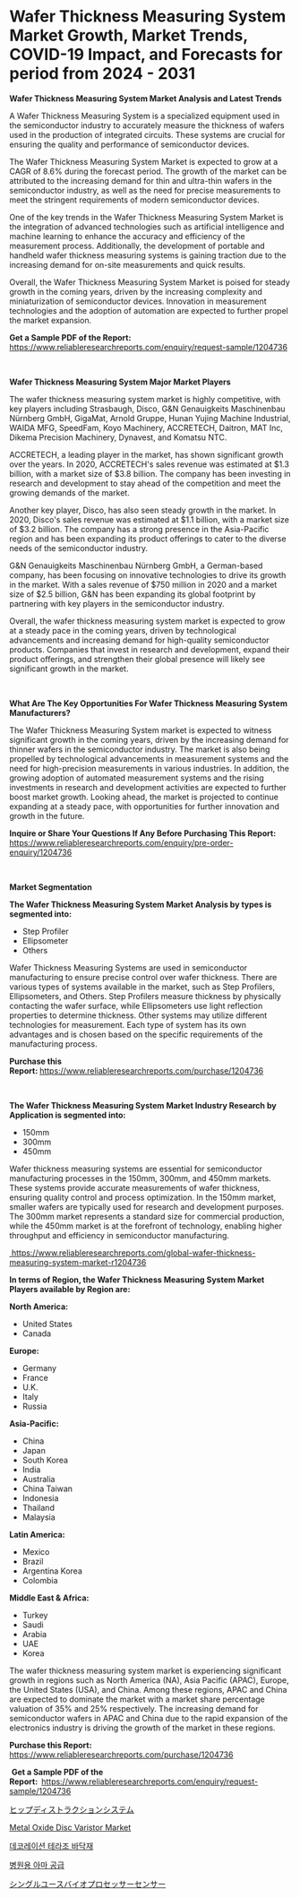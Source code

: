 <p><h1>Wafer Thickness Measuring System Market Growth, Market Trends, COVID-19 Impact, and Forecasts for period from 2024 - 2031</h1></p><p><strong>Wafer Thickness Measuring System Market Analysis and Latest Trends</strong></p>
<p><p>A Wafer Thickness Measuring System is a specialized equipment used in the semiconductor industry to accurately measure the thickness of wafers used in the production of integrated circuits. These systems are crucial for ensuring the quality and performance of semiconductor devices.</p><p>The Wafer Thickness Measuring System Market is expected to grow at a CAGR of 8.6% during the forecast period. The growth of the market can be attributed to the increasing demand for thin and ultra-thin wafers in the semiconductor industry, as well as the need for precise measurements to meet the stringent requirements of modern semiconductor devices.</p><p>One of the key trends in the Wafer Thickness Measuring System Market is the integration of advanced technologies such as artificial intelligence and machine learning to enhance the accuracy and efficiency of the measurement process. Additionally, the development of portable and handheld wafer thickness measuring systems is gaining traction due to the increasing demand for on-site measurements and quick results.</p><p>Overall, the Wafer Thickness Measuring System Market is poised for steady growth in the coming years, driven by the increasing complexity and miniaturization of semiconductor devices. Innovation in measurement technologies and the adoption of automation are expected to further propel the market expansion.</p></p>
<p><strong>Get a Sample PDF of the Report:&nbsp;</strong> <a href="https://www.reliableresearchreports.com/enquiry/request-sample/1204736">https://www.reliableresearchreports.com/enquiry/request-sample/1204736</a></p>
<p>&nbsp;</p>
<p><strong>Wafer Thickness Measuring System Major Market Players</strong></p>
<p><p>The wafer thickness measuring system market is highly competitive, with key players including Strasbaugh, Disco, G&N Genauigkeits Maschinenbau Nürnberg GmbH, GigaMat, Arnold Gruppe, Hunan Yujing Machine Industrial, WAIDA MFG, SpeedFam, Koyo Machinery, ACCRETECH, Daitron, MAT Inc, Dikema Precision Machinery, Dynavest, and Komatsu NTC.</p><p>ACCRETECH, a leading player in the market, has shown significant growth over the years. In 2020, ACCRETECH's sales revenue was estimated at $1.3 billion, with a market size of $3.8 billion. The company has been investing in research and development to stay ahead of the competition and meet the growing demands of the market.</p><p>Another key player, Disco, has also seen steady growth in the market. In 2020, Disco's sales revenue was estimated at $1.1 billion, with a market size of $3.2 billion. The company has a strong presence in the Asia-Pacific region and has been expanding its product offerings to cater to the diverse needs of the semiconductor industry.</p><p>G&N Genauigkeits Maschinenbau Nürnberg GmbH, a German-based company, has been focusing on innovative technologies to drive its growth in the market. With a sales revenue of $750 million in 2020 and a market size of $2.5 billion, G&N has been expanding its global footprint by partnering with key players in the semiconductor industry.</p><p>Overall, the wafer thickness measuring system market is expected to grow at a steady pace in the coming years, driven by technological advancements and increasing demand for high-quality semiconductor products. Companies that invest in research and development, expand their product offerings, and strengthen their global presence will likely see significant growth in the market.</p></p>
<p>&nbsp;</p>
<p><strong>What Are The Key Opportunities For Wafer Thickness Measuring System Manufacturers?</strong></p>
<p><p>The Wafer Thickness Measuring System market is expected to witness significant growth in the coming years, driven by the increasing demand for thinner wafers in the semiconductor industry. The market is also being propelled by technological advancements in measurement systems and the need for high-precision measurements in various industries. In addition, the growing adoption of automated measurement systems and the rising investments in research and development activities are expected to further boost market growth. Looking ahead, the market is projected to continue expanding at a steady pace, with opportunities for further innovation and growth in the future.</p></p>
<p><strong>Inquire or Share Your Questions If Any Before Purchasing This Report:</strong> <a href="https://www.reliableresearchreports.com/enquiry/pre-order-enquiry/1204736">https://www.reliableresearchreports.com/enquiry/pre-order-enquiry/1204736</a></p>
<p>&nbsp;</p>
<p><strong>Market Segmentation</strong></p>
<p><strong>The Wafer Thickness Measuring System Market Analysis by types is segmented into:</strong></p>
<p><ul><li>Step Profiler</li><li>Ellipsometer</li><li>Others</li></ul></p>
<p><p>Wafer Thickness Measuring Systems are used in semiconductor manufacturing to ensure precise control over wafer thickness. There are various types of systems available in the market, such as Step Profilers, Ellipsometers, and Others. Step Profilers measure thickness by physically contacting the wafer surface, while Ellipsometers use light reflection properties to determine thickness. Other systems may utilize different technologies for measurement. Each type of system has its own advantages and is chosen based on the specific requirements of the manufacturing process.</p></p>
<p><strong>Purchase this Report:&nbsp;</strong><a href="https://www.reliableresearchreports.com/purchase/1204736">https://www.reliableresearchreports.com/purchase/1204736</a></p>
<p>&nbsp;</p>
<p><strong>The Wafer Thickness Measuring System Market Industry Research by Application is segmented into:</strong></p>
<p><ul><li>150mm</li><li>300mm</li><li>450mm</li></ul></p>
<p><p>Wafer thickness measuring systems are essential for semiconductor manufacturing processes in the 150mm, 300mm, and 450mm markets. These systems provide accurate measurements of wafer thickness, ensuring quality control and process optimization. In the 150mm market, smaller wafers are typically used for research and development purposes. The 300mm market represents a standard size for commercial production, while the 450mm market is at the forefront of technology, enabling higher throughput and efficiency in semiconductor manufacturing.</p></p>
<p><a href="https://www.reliableresearchreports.com/global-wafer-thickness-measuring-system-market-r1204736">&nbsp;https://www.reliableresearchreports.com/global-wafer-thickness-measuring-system-market-r1204736</a></p>
<p><strong>In terms of Region, the Wafer Thickness Measuring System Market Players available by Region are:</strong></p>
<p>
    <p> <strong> North America: </strong>
        <ul>
            <li>United States</li>
            <li>Canada</li>
        </ul>
        </p> 
    <p> <strong> Europe: </strong>
        <ul>
            <li>Germany</li>
            <li>France</li>
            <li>U.K.</li>
            <li>Italy</li>
            <li>Russia</li>
        </ul>
        </p> 
    <p> <strong> Asia-Pacific: </strong>
        <ul>
            <li>China</li>
            <li>Japan</li>
            <li>South Korea</li>
            <li>India</li>
            <li>Australia</li>
            <li>China Taiwan</li>
            <li>Indonesia</li>
            <li>Thailand</li>
            <li>Malaysia</li>
        </ul>
        </p> 
    <p> <strong> Latin America: </strong>
        <ul>
            <li>Mexico</li>
            <li>Brazil</li>
            <li>Argentina Korea</li>
            <li>Colombia</li>
        </ul>
        </p> 
    <p> <strong> Middle East & Africa: </strong>
        <ul>
            <li>Turkey</li>
            <li>Saudi</li>
            <li>Arabia</li>
            <li>UAE</li>
            <li>Korea</li>
        </ul>
    </p>
    </p>
<p><p>The wafer thickness measuring system market is experiencing significant growth in regions such as North America (NA), Asia Pacific (APAC), Europe, the United States (USA), and China. Among these regions, APAC and China are expected to dominate the market with a market share percentage valuation of 35% and 25% respectively. The increasing demand for semiconductor wafers in APAC and China due to the rapid expansion of the electronics industry is driving the growth of the market in these regions.</p></p>
<p><strong>Purchase this Report: </strong><a href="https://www.reliableresearchreports.com/purchase/1204736">https://www.reliableresearchreports.com/purchase/1204736</a></p>
<p>&nbsp;<strong>Get a Sample PDF of the Report:&nbsp;&nbsp;</strong><a href="https://www.reliableresearchreports.com/enquiry/request-sample/1204736">https://www.reliableresearchreports.com/enquiry/request-sample/1204736</a></p>
<p><strong></strong></p>
<p><p><a href="https://medium.com/@juliafadel1922/%E3%83%92%E3%83%83%E3%83%97%E3%83%87%E3%82%A3%E3%82%B9%E3%83%88%E3%83%A9%E3%82%AF%E3%82%B7%E3%83%A7%E3%83%B3%E3%82%B7%E3%82%B9%E3%83%86%E3%83%A0%E5%B8%82%E5%A0%B4-%E5%B8%82%E5%A0%B4%E3%81%AEcagr-%E5%B8%82%E5%A0%B4%E5%8B%95%E5%90%91-%E3%81%8A%E3%82%88%E3%81%B3%E6%88%90%E9%95%B7%E6%88%A6%E7%95%A5%E3%81%AB%E9%96%A2%E3%81%99%E3%82%8B%E6%B4%9E%E5%AF%9F-162e51bf9776">ヒップディストラクションシステム</a></p><p><a href="https://issuu.com/reportprime-2/docs/metal-oxide-disc-varistor-market-size-2030.pptx">Metal Oxide Disc Varistor Market</a></p><p><a href="https://github.com/Jackieshlerin98056/Market-Research-Report-List-1/blob/main/6642729106389.md">데코레이션 테라조 바닥재</a></p><p><a href="https://github.com/CarmellaLang1/Market-Research-Report-List-1/blob/main/7504339106388.md">병원용 아마 공급</a></p><p><a href="https://github.com/luffiazaza/Market-Research-Report-List-2/blob/main/7367251111458.md">シングルユースバイオプロセッサーセンサー</a></p></p>